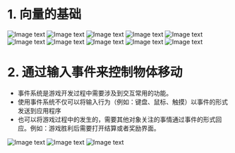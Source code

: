 # 1. 向量的基础

![Image text](image/vector01.JPG)
![Image text](image/vector02.JPG)
![Image text](image/vector03.JPG)
![Image text](image/vector04.JPG)
![Image text](image/vector05.JPG)
![Image text](image/vector06.JPG)
![Image text](image/vector07.JPG)
![Image text](image/vector08.JPG)
![Image text](image/vector09.JPG)
![Image text](image/vector10.JPG)

# 2. 通过输入事件来控制物体移动

- 事件系统是游戏开发过程中需要涉及到交互常用的功能。
- 使用事件系统不仅可以将输入行为（例如：键盘、鼠标、触摸）以事件的形式发送到应用程序
- 也可以将游戏过程中的发生的，需要其他对象关注的事情通过事件的形式回应。例如：游戏胜利后需要打开结算或者奖励界面。

![Image text](image/move1.png)
![Image text](image/move2.png)
![Image text](image/move3.png)
